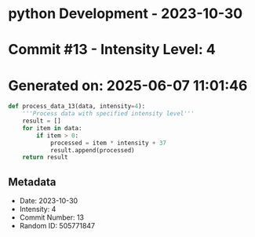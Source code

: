 ﻿# python Development - 2023-10-30
# Commit #13 - Intensity Level: 4
# Generated on: 2025-06-07 11:01:46
```python
def process_data_13(data, intensity=4):
    '''Process data with specified intensity level'''
    result = []
    for item in data:
        if item > 0:
            processed = item * intensity + 37
            result.append(processed)
    return result
```
## Metadata
- Date: 2023-10-30
- Intensity: 4
- Commit Number: 13
- Random ID: 505771847
